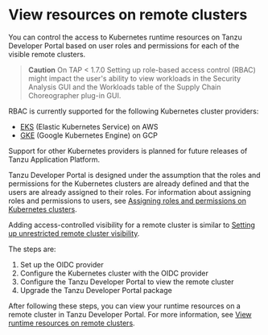 # View resources on remote clusters

You can control the access to Kubernetes runtime resources on Tanzu Developer Portal based on user
roles and permissions for each of the visible remote clusters.

> **Caution** On TAP < 1.7.0 Setting up role-based access control (RBAC) might impact the user's ability to view
> workloads in the Security Analysis GUI and the Workloads table of the Supply Chain Choreographer
> plug-in GUI.

RBAC is currently supported for the following Kubernetes cluster providers:

- [EKS](set-up-tap-gui-rbac-eks.html) (Elastic Kubernetes Service) on AWS
- [GKE](set-up-tap-gui-rbac-gke.html) (Google Kubernetes Engine) on GCP

Support for other Kubernetes providers is planned for future releases of Tanzu Application Platform.

Tanzu Developer Portal is designed under the assumption that the roles and permissions for
the Kubernetes clusters are already defined and that the users are already assigned to their roles.
For information about assigning roles and permissions to users, see
[Assigning roles and permissions on Kubernetes clusters](assigning-kubernetes-roles.html).

Adding access-controlled visibility for a remote cluster is similar to
[Setting up unrestricted remote cluster visibility](../cluster-view-setup.html).

The steps are:

1. Set up the OIDC provider
2. Configure the Kubernetes cluster with the OIDC provider
3. Configure the Tanzu Developer Portal to view the remote cluster
4. Upgrade the Tanzu Developer Portal package

After following these steps, you can view your runtime resources on a remote cluster in
Tanzu Developer Portal.
For more information, see [View runtime resources on remote clusters](view-resources-rbac.md).